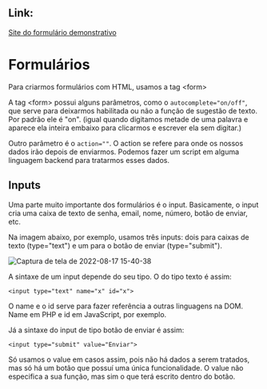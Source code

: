 ## Link:

[Site do formulário demonstrativo](https://andersonr-o.github.io/Html-Css/Formul%C3%A1rios/form001.html)

# Formulários

Para criarmos formulários com HTML, usamos a tag &lt;form&gt;

A tag &lt;form&gt; possui alguns parâmetros, como o ```autocomplete="on/off"```, que serve para deixarmos habilitada ou não a função de sugestão de texto. Por padrão ele é "on". (igual quando digitamos metade de uma palavra e aparece ela inteira embaixo para clicarmos e escrever ela sem digitar.)

Outro parâmetro é o ```action=""```. O action se refere para onde os nossos dados irão depois de enviarmos. Podemos fazer um script em alguma linguagem backend para tratarmos esses dados.

## Inputs

Uma parte muito importante dos formulários é o input. Basicamente, o input cria uma caixa de texto de senha, email, nome, número, botão de enviar, etc.

Na imagem abaixo, por exemplo, usamos três inputs: dois para caixas de texto (type="text") e um para o botão de enviar (type="submit").

![Captura de tela de 2022-08-17 15-40-38](https://user-images.githubusercontent.com/97858145/185217788-3d092362-487f-453a-ac93-317e8ae2800b.png)

 A sintaxe de um input depende do seu tipo. O do tipo texto é assim:

 ``<input type="text" name="x" id="x">``<br>

 O name e o id serve para fazer referência a outras linguagens na DOM. Name em PHP e id em JavaScript, por exemplo.

 Já a sintaxe do input de tipo botão de enviar é assim:

 ``<input type="submit" value="Enviar">``<br>

 Só usamos o value em casos assim, pois não há dados a serem tratados, mas só há um botão que possuí uma única funcionalidade. O value não especifica a sua função, mas sim o que terá escrito dentro do botão.

